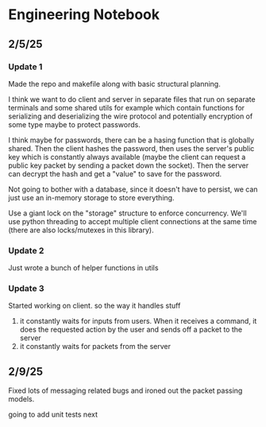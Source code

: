 # Engineering Notebook

## 2/5/25

### Update 1
Made the repo and makefile along with basic structural planning.

I think we want to do client and server in separate files that run on separate terminals and some shared utils for example which contain functions for serializing and deserializing the wire protocol and potentially encryption of some type maybe to protect passwords.

I think maybe for passwords, there can be a hasing function that is globally shared. Then the client hashes the password, then uses the server's public key which is constantly always available (maybe the client can request a public key packet by sending a packet down the socket). Then the server can decrypt the hash and get a "value" to save for the password.

Not going to bother with a database, since it doesn't have to persist, we can just use an in-memory storage to store everything.

Use a giant lock on the "storage" structure to enforce concurrency. We'll use python threading to accept multiple client connections at the same time (there are also locks/mutexes in this library). 

### Update 2
Just wrote a bunch of helper functions in utils

### Update 3
Started working on client. so the way it handles stuff
1. it constantly waits for inputs from users. When it receives a command, it does the requested action by the user and sends off a packet to the server
2. it constantly waits for packets from the server

## 2/9/25

Fixed lots of messaging related bugs and ironed out the packet passing models.

going to add unit tests next